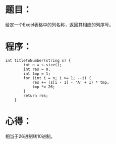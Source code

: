 # 题目：
给定一个Excel表格中的列名称，返回其相应的列序号。
# 程序：
~~~
int titleToNumber(string s) {
        int n = s.size();
        int res = 0;
        int tmp = 1;
        for (int i = n; i >= 1; --i) {
            res += (s[i - 1] - 'A' + 1) * tmp; 
            tmp *= 26;
        }
        return res;
    }
~~~
# 心得：
相当于26进制转10进制。
